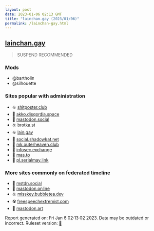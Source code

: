 ```yaml
---
layout: post
date: 2023-01-06 02:13 GMT
title: "lainchan.gay (2023/01/06)"
permalink: /lainchan-gay.html
---
```



## [lainchan.gay](https://lainchan.gay)

> SUSPEND RECOMMENDED

### Mods
 * @bartholin
 * @silhouette

### Sites popular with administration

* ☣️ [shitposter.club](/shitposter-club.html)
* 🚫 [akko.disqordia.space](/akko-disqordia-space.html)
* 🐘 [mastodon.social](/mastodon-social.html)
* ☣️ [brotka.st](/brotka-st.html)
* ☣️ [lain.gay](/lain-gay.html)
* 🐘 [social.shadowkat.net](/social-shadowkat-net.html)
* 🚫 [mk.outerheaven.club](/mk-outerheaven-club.html)
* 🐘 [infosec.exchange](/infosec-exchange.html)
* 🐘 [mas.to](/mas-to.html)
* 🐘 [pl.serialmay.link](/pl-serialmay-link.html)

### More sites commonly on federated timeline

* 🐘 [mstdn.social](/mstdn-social.html)
* 🐘 [mastodon.online](/mastodon-online.html)
* ☣️ [misskey.bubbletea.dev](/misskey-bubbletea-dev.html)
* ☢️ [freespeechextremist.com](/freespeechextremist-com.html)
* 🐘 [mastodon.art](/mastodon-art.html)

Report generated on: Fri Jan  6 02:13:02 2023. Data may be outdated or incorrect.
Ruleset version: [🏀](/version-basketball)
